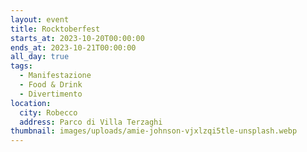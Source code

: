 ```yaml
---
layout: event
title: Rocktoberfest
starts_at: 2023-10-20T00:00:00
ends_at: 2023-10-21T00:00:00
all_day: true
tags:
  - Manifestazione
  - Food & Drink
  - Divertimento
location:
  city: Robecco
  address: Parco di Villa Terzaghi
thumbnail: images/uploads/amie-johnson-vjxlzqi5tle-unsplash.webp
---
```

